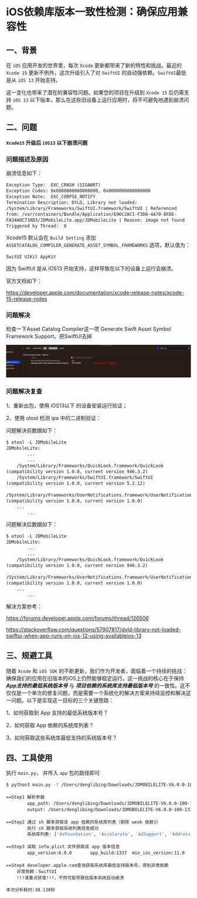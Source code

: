 # iOS依赖库版本一致性检测：确保应用兼容性

## 一、背景

在 `iOS` 应用开发的世界里，每次 `Xcode` 更新都带来了新的特性和挑战。最近的 `Xcode 15` 更新不例外，这次升级引入了对 `SwiftUI` 的自动强依赖。`SwiftUI`最低是从 `iOS 13` 开始支持。

这一变化也带来了潜在的兼容性问题。如果您的项目在升级到 `Xcode 15` 后仍需支持 `iOS 13` 以下版本，那么在这些旧设备上运行应用时，将不可避免地遇到崩溃问题。



## 二、问题

**`Xcode15` 升级后 `iOS13` 以下崩溃问题**

### 问题描述及原因

崩溃信息如下：

```
Exception Type:  EXC_CRASH (SIGABRT)
Exception Codes: 0x0000000000000000, 0x0000000000000000
Exception Note:  EXC_CORPSE_NOTIFY
Termination Description: DYLD, Library not loaded: /System/Library/Frameworks/SwiftUI.framework/SwiftUI | Referenced from: /var/containers/Bundle/Application/E96C2AC1-F3D8-4A70-8FDE-FA34A0C73AD3/JDMobileLite.app/JDMobileLite | Reason: image not found
Triggered by Thread:  0
```

Xcode15 默认会在 `Build Setting` 添加 `ASSETCATALOG_COMPILER_GENERATE_ASSET_SYMBOL_FRAMEWORKS` 选项，默认值为：

```
SwitUI UIKit AppKit
```

因为 SwiftUI 是从 iOS13 开始支持，这样导致在以下的设备上运行会崩溃。

官方文档如下：

https://developer.apple.com/documentation/xcode-release-notes/xcode-15-release-notes



### 问题解决

检查一下Asset Catalog Compiler这一项 Generate Swift Asset Symbol Framework Support，把SwiftUI去掉

![](./assets/xcode_build_setting.png) 



### 问题解决复查

1、重新出包，使用 iOS13以下 的设备安装运行验证；

2、使用 otool 检测 ipa 中的二进制验证：

问题解决前数据如下：

```
$ otool -L JDMobileLite
JDMobileLite:
        ...
        ...
	/System/Library/Frameworks/QuickLook.framework/QuickLook (compatibility version 1.0.0, current version 946.3.2)
	/System/Library/Frameworks/SwiftUI.framework/SwiftUI (compatibility version 1.0.0, current version 5.2.12)
	/System/Library/Frameworks/UserNotifications.framework/UserNotifications (compatibility version 1.0.0, current version 1.0.0)
	...
        ...
```

问题解决后数据如下：

```
$ otool -L JDMobileLite
JDMobileLite:
        ...
        ...
	/System/Library/Frameworks/QuickLook.framework/QuickLook (compatibility version 1.0.0, current version 946.3.2)
	/System/Library/Frameworks/UserNotifications.framework/UserNotifications (compatibility version 1.0.0, current version 1.0.0)
	...
        ...
```

解决方案参考：

https://forums.developer.apple.com/forums/thread/126506

https://stackoverflow.com/questions/57907817/dyld-library-not-loaded-swiftui-when-app-runs-on-ios-12-using-availableios-13



## 三、规避工具

随着 `Xcode` 和 `iOS SDK` 的不断更新，我们作为开发者，面临着一个持续的挑战：确保我们的应用在旧版本的iOS上仍然能够稳定运行。这一挑战的核心在于保持 ***App支持的最低系统版本号*** 与 ***项目依赖的系统库支持最低版本号*** 的一致性。这不仅仅是一个单次的修复问题，而是需要一个系统化的解决方案来持续监控和解决这一问题。以下是实现这一目标的三个关键思路：

1、如何获取到 App 支持的最低系统版本号？

2、如何获取 App 依赖的系统库列表？

3、如何获取这些系统库最低支持的系统版本号？





## 四、工具使用

执行 `main.py`， 并传入 `app` 包的路径即可

```sh
$ python3 main.py -f /Users/denglibing/Downloads/JDMOBILELITE-V6.0.0-100-1337-APPSTORE-d0e2839a/Payload/JDMobileLite.app

==Step1 解析参数
        app_path: /Users/denglibing/Downloads/JDMOBILELITE-V6.0.0-100-1337-APPSTORE-d0e2839a/Payload/JDMobileLite.app
        output: /Users/denglibing/Downloads/JDMOBILELITE-V6.0.0-100-1337-APPSTORE-d0e2839a/Payload

==Step2 通过 sh 脚本获取该 app 依赖的系统库列表（剔除 weak 依赖)）
        执行 sh 脚本获取系统列表信息成功
        系统库列表: ['AVFoundation', 'Accelerate', 'AdSupport', 'AddressBook', 'AddressBookUI', 'AssetsLibrary', 'AudioToolbox', 'CFNetwork', 'CoreFoundation', 'CoreGraphics', 'CoreLocation', 'CoreMedia', 'otion', 'CoreText', 'CoreVideo', 'EventKit', 'Foundation', 'GLKit', 'ImageIO', 'LocalAuthentication', 'MediaPlayer', 'OpenGLES', 'PassKit', 'QuartzCore', 'Security', 'StoreKit', 'SystemConfiguration', 'UIKit', 'VideoToolbox', 'WatchConnectivity', 'AVKit', 'CoreData', 'CoreImage', 'MapKit', 'MessageUI', 'Photos', 'QuickLook', 'iAd', 'SwiftUI']

==Step3 读取 info.plist 文件获取该 app 版本信息
        app_version:6.0.0       app_build:1337  min_ios_version:11.0 

==Step4 developer.apple.com查询获取系统库最低支持版本号，得到异常依赖
	异常依赖：SwiftUI
	!!!请重点排查!!!，不然可能导致低版本系统启动崩溃

本次分析耗时:38.130秒
```

